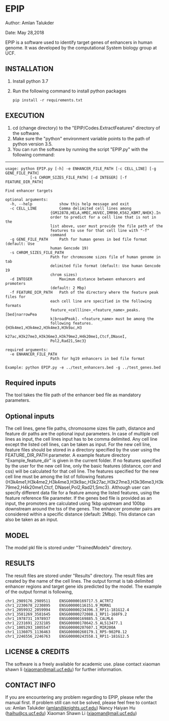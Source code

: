 # EPIP

Author: Amlan Talukder

Date: May 28,2018

EPIP is a software used to identify target genes of enhancers in human genome. It was developed by the computational System biology group at UCF.


INSTALLATION
--------------------------------------------------------------------------------------------
   1. Install python 3.7
   2. Run the following command to install python packages

		```
		pip install -r requirements.txt
		```
	

EXECUTION 
--------------------------------------------------------------------------------------------------------------------------------------

   1. cd (change directory) to the "EPIP/Codes.ExtractFeatures" directory of the software. 
   2. Make sure the "python" environment variable points to the path of python version 3.5.
   3. You can run the software by running the script "EPIP.py" with the following command:
   
   ----------------------------------------------------------------------------------------
   
	usage: python EPIP.py [-h] -e ENHANCER_FILE_PATH [-c CELL_LINE] [-g GENE_FILE_PATH]
               [-s CHROM_SIZES_FILE_PATH] [-d INTEGER] [-f FEATURE_DIR_PATH]

	Find enhancer targets

	optional arguments:
	  -h, --help            show this help message and exit
	  -c CELL_LINE          Comma delimited cell lines among
		                {GM12878,HELA,HMEC,HUVEC,IMR90,K562,KBM7,NHEK}.In
		                order to predict for a cell line that is not in the
		                list above, user must provide the file path of the
		                features to use for that cell line with "-f"
		                command
	  -g GENE_FILE_PATH     Path for human genes in bed file format (default: Use
		                human Gencode 19)
	  -s CHROM_SIZES_FILE_PATH
		                Path for chromosome sizes file of human genome in tab
		                delimited file format (default: Use human Gencode 19
		                chrom sizes)
	  -d INTEGER            Maximum distance between enhancers and promoters
		                (default: 2 Mbp)
	  -f FEATURE_DIR_PATH   Path of the directory where the feature peak files for
		                each cell line are specified in the following formats 
		                feature_<cellline>_<feature_name>_peaks.[bed|narrowPea
		                k|broadPeak]. <feature_name> must be among the
		                following features. {H3k4me1,H3k4me2,H3k4me3,H3k9ac,H3
		                k27ac,H3k27me3,H3k36me3,H3k79me2,H4k20me1,Ctcf,DNaseI,
		                Pol2,Rad21,Smc3}

	required arguments:
	  -e ENHANCER_FILE_PATH
		                Path for hg19 enhancers in bed file format

	Example: python EPIP.py -e ../test_enhancers.bed -g ../test_genes.bed

Required inputs
---------------------------------------------------------------------------------------------
The tool takes the file path of the enhancer bed file as mandatory parameters.

Optional inputs
---------------------------------------------------------------------------------------------
The cell lines, gene file paths, chromosome sizes file path, distance and feature dir paths are the optional input parameters. 
In case of multiple cell lines as input, the cell lines input has to be comma delimited. Any cell line except the listed cell lines, 
can be taken as input. For the new cell line, feature files should be stored in a directory specified by the user using the FEATURE_DIR_PATH 
parameter. A example feature directory "Example_feature_dir" is given in the current folder. If no features specified by the user for the 
new cell line, only the basic features (distance, corr and css) will be calculated for that cell line. The features specified for the new 
cell line must be among the list of following features {H3k4me1,H3k4me2,H3k4me3,H3k9ac,H3k27ac,H3k27me3,H3k36me3,H3k79me2,H4k20me1,Ctcf,
DNaseI,Pol2,Rad21,Smc3}. Although user can specify different data file for a feature among the listed features, using the feature reference 
file parameter. If the genes bed file is provided as an input, the promoters are calculated using 1kbp upstream and 100bp downstream around 
the tss of the genes. The enhancer promoter pairs are considered within a specific distance (default: 2Mbp). This distance can also be taken 
as an input.


MODEL
----------------------------------------------------------------------------------------------------------------------------------
The model pkl file is stored under "TrainedModels" directory.


RESULTS
----------------------------------------------------------------------------------------------------------------------------------
The result files are stored under "Results" directory. The result files are created by the name of the cell lines.
The output format is tab delimited enhancer regions and target gene ids predicted by the model. The example of the output format is following,

	chr1_2989176_2989511    ENSG00000169717.5_ACTRT2
	chr1_2230678_2230895    ENSG00000116151.9_MORN1
	chr1_2059932_2059994    ENSG00000234396.3_RP11-181G12.4
	chr1_3581269_3581645    ENSG00000272088.1_RP11-168F9.2
	chr1_1978731_1978937    ENSG00000169885.5_CALML6
	chr1_2231691_2232185    ENSG00000178642.5_AL513477.1
	chr1_1005293_1005547    ENSG00000207607.1_MIR200A
	chr1_1136075_1136463    ENSG00000260179.1_RP5-902P8.12
	chr1_2246556_2246763    ENSG00000243558.1_RP11-181G12.5


LICENSE & CREDITS
-------------------------------------------------------------------------------------------------
The software is a freely available for academic use.
plase contact xiaoman shawn li (xiaoman@mail.ucf.edu) for further information. 


CONTACT INFO
-------------------------------------------------------------------------------------------------
If you are encountering any problem regarding to EPIP, please refer the manual first.
If problem still can not be solved, please feel free to contact us:
Amlan Talukder (amlan@knights.ucf.edu)
Nancy Haiyan Hu (haihu@cs.ucf.edu)
Xiaoman Shawn Li (xiaoman@mail.ucf.edu)
